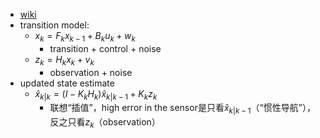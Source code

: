 - [wiki](https://en.wikipedia.org/wiki/Kalman_filter)
- transition model:
  - $x_k=F_kx_{k-1}+B_ku_k+w_k$
    - transition + control + noise
  - $z_k=H_kx_k+v_k$
    - observation + noise
- updated state estimate
  - $\hat x_{k|k}=(I-K_kH_k)\hat x_{k|k-1}+K_kz_k$
    - 联想“插值”，high error in the sensor是只看$\hat x_{k|k-1}$（“惯性导航”），反之只看$z_k$（observation）